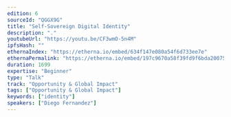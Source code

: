 ```yaml
---
edition: 6
sourceId: "QGGX9G"
title: "Self-Sovereign Digital Identity"
description: "."
youtubeUrl: "https://youtu.be/CF3wmO-5n4M"
ipfsHash: ""
ethernaIndex: "https://etherna.io/embed/634f147e080a54f6d733ee7e"
ethernaPermalink: "https://etherna.io/embed/197c9670a58f39fd9f6bda20075571921d8fcbdfdf8f3555c83f515eadd9ff72"
duration: 1699
expertise: "Beginner"
type: "Talk"
track: "Opportunity & Global Impact"
tags: ["Opportunity & Global Impact"]
keywords: ["identity"]
speakers: ["Diego Fernandez"]
---
```


